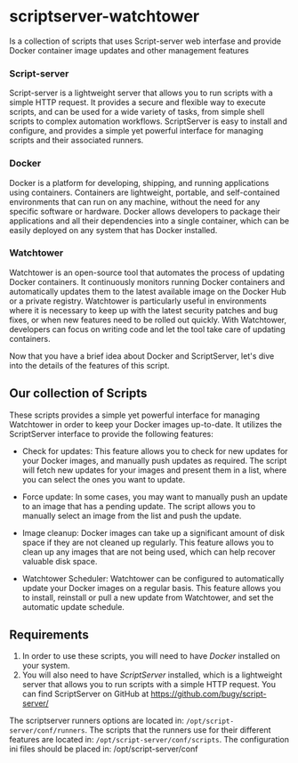 # scriptserver-watchtower
Is a collection of scripts that uses Script-server web interfase and provide Docker container image updates and other management features

### Script-server
Script-server is a lightweight server that allows you to run scripts with a simple HTTP request. It provides a secure and flexible way to execute scripts, and can be used for a wide variety of tasks, from simple shell scripts to complex automation workflows. ScriptServer is easy to install and configure, and provides a simple yet powerful interface for managing scripts and their associated runners.

### Docker
Docker is a platform for developing, shipping, and running applications using containers. Containers are lightweight, portable, and self-contained environments that can run on any machine, without the need for any specific software or hardware. Docker allows developers to package their applications and all their dependencies into a single container, which can be easily deployed on any system that has Docker installed.

### Watchtower
Watchtower is an open-source tool that automates the process of updating Docker containers. It continuously monitors running Docker containers and automatically updates them to the latest available image on the Docker Hub or a private registry. Watchtower is particularly useful in environments where it is necessary to keep up with the latest security patches and bug fixes, or when new features need to be rolled out quickly. With Watchtower, developers can focus on writing code and let the tool take care of updating containers.

Now that you have a brief idea about Docker and ScriptServer, let's dive into the details of the features of this script.

## Our collection of Scripts
These scripts provides a simple yet powerful interface for managing Watchtower in order to keep your Docker images up-to-date. It utilizes the ScriptServer interface to provide the following features:

- Check for updates: This feature allows you to check for new updates for your Docker images, and manually push updates as required. The script will fetch new updates for your images and present them in a list, where you can select the ones you want to update.

- Force update: In some cases, you may want to manually push an update to an image that has a pending update. The script allows you to manually select an image from the list and push the update.

- Image cleanup: Docker images can take up a significant amount of disk space if they are not cleaned up regularly. This feature allows you to clean up any images that are not being used, which can help recover valuable disk space.

- Watchtower Scheduler: Watchtower can be configured to automatically update your Docker images on a regular basis. This feature allows you to install, reinstall or pull a new update from Watchtower, and set the automatic update schedule.

## Requirements
1. In order to use these scripts, you will need to have *Docker* installed on your system. 
2. You will also need to have *ScriptServer* installed, which is a lightweight server that allows you to run scripts with a simple HTTP request.
You can find ScriptServer on GitHub at https://github.com/bugy/script-server/

The scriptserver runners options are located in: `/opt/script-server/conf/runners`. 
The scripts that the runners use for their different features are located in: `/opt/script-server/conf/scripts`.
The configuration ini files should be placed in: /opt/script-server/conf
